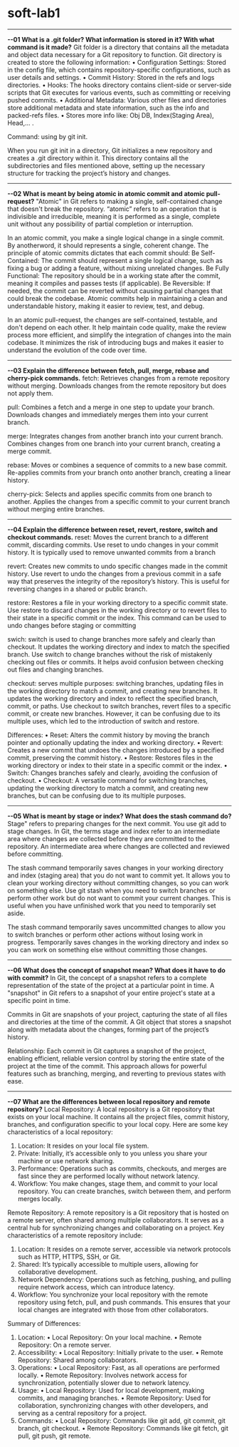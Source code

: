 # soft-lab1

-------------------------------------------------------------------------------------------------------------------------------------------------------------------------

**--01 What is a .git folder? What information is stored in it? With what command is it made?**
Git folder is a directory that contains all the metadata and object data necessary for a Git repository to function.
Git directory is created to store the following information:
• Configuration Settings: Stored in the config file, which contains repository-specific configurations, such as user details and settings.
• Commit History: Stored in the refs and logs directories.
• Hooks: The hooks directory contains client-side or server-side scripts that Git executes for various events, such as committing or receiving pushed commits.
• Additional Metadata: Various other files and directories store additional metadata and state information, such as the info and packed-refs files.
• Stores more info like: Obj DB, Index(Staging Area), Head,... .

Command: using by git init.

When you run git init in a directory, Git initializes a new repository and creates a .git directory within it. This directory contains all the subdirectories and files mentioned above, setting up the necessary structure for tracking the project’s history and changes.

------------------------------------------------------------------------------------------------------------------------------------------------------------------------
**--02 What is meant by being atomic in atomic commit and atomic pull-request?**
"Atomic" in Git refers to making a single, self-contained change that doesn't break the repository. “atomic” refers to an operation that is indivisible and irreducible, meaning it is performed as a single, complete unit without any possibility of partial completion or interruption.

In an atomic commit, you make a single logical change in a single commit.
By anotherword, it should represents a single, coherent change. The principle of atomic commits dictates that each commit should:
  Be Self-Contained: The commit should represent a single logical change, such as fixing a bug or adding a feature, without mixing unrelated changes.
  Be Fully Functional: The repository should be in a working state after the commit, meaning it compiles and passes tests (if applicable).
  Be Reversible: If needed, the commit can be reverted without causing partial changes that could break the codebase.
Atomic commits help in maintaining a clean and understandable history, making it easier to review, test, and debug.

In an atomic pull-request, the changes are self-contained, testable, and don't depend on each other.
It help maintain code quality, make the review process more efficient, and simplify the integration of changes into the main codebase. 
It minimizes the risk of introducing bugs and makes it easier to understand the evolution of the code over time.

-------------------------------------------------------------------------------------------------------------------------------------------------------------------------
**--03 Explain the difference between fetch, pull, merge, rebase and cherry-pick commands.**
fetch: 
  Retrieves changes from a remote repository without merging.
  Downloads changes from the remote repository but does not apply them.

pull: 
  Combines a fetch and a merge in one step to update your branch.
  Downloads changes and immediately merges them into your current branch.

merge: 
  Integrates changes from another branch into your current branch.
  Combines changes from one branch into your current branch, creating a merge commit.

rebase: 
  Moves or combines a sequence of commits to a new base commit.
  Re-applies commits from your branch onto another branch, creating a linear history.

cherry-pick: 
  Selects and applies specific commits from one branch to another.
  Applies the changes from a specific commit to your current branch without merging entire branches.
  
-------------------------------------------------------------------------------------------------------------------------------------------------------------------------
**--04  Explain the difference between reset, revert, restore, switch and checkout commands.**
reset: 
  Moves the current branch to a different commit, discarding commits.
  Use reset to undo changes in your commit history. It is typically used to remove unwanted commits from a branch
  
revert: 
  Creates new commits to undo specific changes made in the commit history.
  Use revert to undo the changes from a previous commit in a safe way that preserves the integrity of the repository’s history. This is useful for reversing changes in a shared or public branch.
  
restore: 
  Restores a file in your working directory to a specific commit state.
  Use restore to discard changes in the working directory or to revert files to their state in a specific commit or the index. This command can be used to undo changes before staging or committing

  swich:
     switch is used to change branches more safely and clearly than checkout. It updates the working directory and index to match the specified branch.
     Use switch to change branches without the risk of mistakenly checking out files or commits. It helps avoid confusion between checking out files and changing branches.

checkout:
  serves multiple purposes: switching branches, updating files in the working directory to match a commit, and creating new branches. It updates the working directory and index to reflect the specified branch, commit, or paths.
  Use checkout to switch branches, revert files to a specific commit, or create new branches. However, it can be confusing due to its multiple uses, which led to the introduction of switch and restore.


  
Differences:
  •  Reset: Alters the commit history by moving the branch pointer and optionally updating the index and working directory.
  •  Revert: Creates a new commit that undoes the changes introduced by a specified commit, preserving the commit history.
  •  Restore: Restores files in the working directory or index to their state in a specific commit or the index.
  •  Switch: Changes branches safely and clearly, avoiding the confusion of checkout.
  •  Checkout: A versatile command for switching branches, updating the working directory to match a commit, and creating new branches, but can be confusing due to its multiple purposes.

  -----------------------------------------------------------------------------------------------------------------------------------------------------------------------
  **--05 What is meant by stage or index? What does the stash command do?**
  Stage" refers to preparing changes for the next commit. You use git add to stage changes.
  In Git, the terms stage and index refer to an intermediate area where changes are collected before they are committed to the repository.
  An intermediate area where changes are collected and reviewed before committing.

  The stash command temporarily saves changes in your working directory and index (staging area) that you do not want to commit yet. 
  It allows you to clean your working directory without committing changes, so you can work on something else.
  Use git stash when you need to switch branches or perform other work but do not want to commit your current changes. 
  This is useful when you have unfinished work that you need to temporarily set aside.
  
  The stash command temporarily saves uncommitted changes to allow you to switch branches or perform other actions without losing work in progress.
  Temporarily saves changes in the working directory and index so you can work on something else without committing those changes.
  
  ---------------------------------------------------------------------------------------------------------------------------------------------------------------------

  **--06 What does the concept of snapshot mean? What does it have to do with commit?**
  In Git, the concept of a snapshot refers to a complete representation of the state of the project at a particular point in time. 
  A "snapshot" in Git refers to a snapshot of your entire project's state at a specific point in time.
  
  Commits in Git are snapshots of your project, capturing the state of all files and directories at the time of the commit.
  A Git object that stores a snapshot along with metadata about the changes, forming part of the project’s history.

  Relationship: 
  Each commit in Git captures a snapshot of the project, enabling efficient, reliable version control by storing the entire state of the project at the time of the commit.    This approach allows for powerful features such as branching, merging, and reverting to previous states with ease.

  ------------------------------------------------------------------------------------------------------------------------------------------------------------------------

  **--07 What are the differences between local repository and remote repository?**
  Local Repository:
  A local repository is a Git repository that exists on your local machine.
  It contains all the project files, commit history, branches, and configuration specific to your local copy. Here are some key characteristics of a local repository:
   1.    Location: It resides on your local file system.
   2.    Private: Initially, it’s accessible only to you unless you share your machine or use network sharing.
   3.    Performance: Operations such as commits, checkouts, and merges are fast since they are performed locally without network latency.
   4.    Workflow: You make changes, stage them, and commit to your local repository. You can create branches, switch between them, and perform merges locally.
  

  Remote Repository:
  A remote repository is a Git repository that is hosted on a remote server, often shared among multiple collaborators. 
  It serves as a central hub for synchronizing changes and collaborating on a project. Key characteristics of a remote repository include:

   1.    Location: It resides on a remote server, accessible via network protocols such as HTTP, HTTPS, SSH, or Git.
   2.    Shared: It’s typically accessible to multiple users, allowing for collaborative development.
   3.    Network Dependency: Operations such as fetching, pushing, and pulling require network access, which can introduce latency.
   4.    Workflow: You synchronize your local repository with the remote repository using fetch, pull, and push commands. This ensures that your local changes are integrated with those from other collaborators.

Summary of Differences:
   1.    Location:
       •    Local Repository: On your local machine.
       •    Remote Repository: On a remote server.
   2.    Accessibility:
       •    Local Repository: Initially private to the user.
       •    Remote Repository: Shared among collaborators.
   3.    Operations:
       •    Local Repository: Fast, as all operations are performed locally.
       •    Remote Repository: Involves network access for synchronization, potentially slower due to network latency.
   4.    Usage:
       •    Local Repository: Used for local development, making commits, and managing branches.
       •    Remote Repository: Used for collaboration, synchronizing changes with other developers, and serving as a central repository for a project.
   5.    Commands:
       •    Local Repository: Commands like git add, git commit, git branch, git checkout.
       •    Remote Repository: Commands like git fetch, git pull, git push, git remote.


